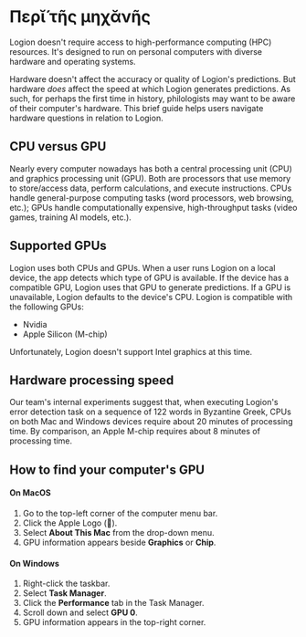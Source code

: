 # Περῐ́ τῆς μηχᾰνῆς

Logion doesn't require access to high-performance computing (HPC) resources. It's designed to run on personal computers with diverse hardware and operating systems.

Hardware doesn't affect the accuracy or quality of Logion's predictions. But hardware *does* affect the speed at which Logion generates predictions. As such, for perhaps the first time in history, philologists may want to be aware of their computer's hardware. This brief guide helps users navigate hardware questions in relation to Logion.

## CPU versus GPU

Nearly every computer nowadays has both a central processing unit (CPU) and graphics processing unit (GPU). Both are processors that use memory to store/access data, perform calculations, and execute instructions. CPUs handle general-purpose computing tasks (word processors, web browsing, etc.); GPUs handle computationally expensive, high-throughput tasks (video games, training AI models, etc.).

## Supported GPUs

Logion uses both CPUs and GPUs. When a user runs Logion on a local device, the app detects which type of GPU is available. If the device has a compatible GPU, Logion uses that GPU to generate predictions. If a GPU is unavailable, Logion defaults to the device's CPU. Logion is compatible with the following GPUs:

- Nvidia
- Apple Silicon (M-chip)

Unfortunately, Logion doesn't support Intel graphics at this time.

## Hardware processing speed

Our team's internal experiments suggest that, when executing Logion's error detection task on a sequence of 122 words in Byzantine Greek, CPUs on both Mac and Windows devices require about 20 minutes of processing time. By comparison, an Apple M-chip requires about 8 minutes of processing time.

## How to find your computer's GPU

#### On MacOS
1. Go to the top-left corner of the computer menu bar.
2. Click the Apple Logo ().
3. Select **About This Mac** from the drop-down menu.
4. GPU information appears beside **Graphics** or **Chip**.

#### On Windows
1. Right-click the taskbar.
2. Select **Task Manager**.
3. Click the **Performance** tab in the Task Manager.
4. Scroll down and select **GPU 0**.
5. GPU information appears in the top-right corner.
